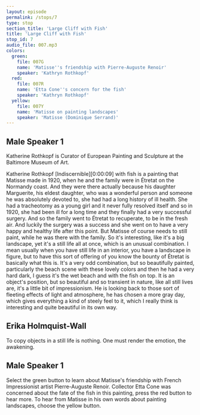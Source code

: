 ```yaml
---
layout: episode
permalink: /stops/7
type: stop
section_title: 'Large Cliff with Fish'
title: 'Large Cliff with Fish'
stop_id: 7
audio_file: 007.mp3
colors:
  green:
    file: 007G
    name: 'Matisse''s friendship with Pierre-Auguste Renoir'
    speaker: 'Kathryn Rothkopf'
  red:
    file: 007R
    name: 'Etta Cone''s concern for the fish'
    speaker: 'Kathryn Rothkopf'
  yellow:
    file: 007Y
    name: 'Matisse on painting landscapes'
    speaker: 'Matisse (Dominique Serrand)'
---
```


## Male Speaker 1

Katherine Rothkopf is Curator of European Painting and Sculpture at the Baltimore Museum of Art.

Katherine Rothkopf [Indiscernible][0:00:09] with fish is a painting that Matisse made in 1920, when he and the family were in Étretat on the Normandy coast.  And they were there actually because his daughter Marguerite, his eldest daughter, who was a wonderful person and someone he was absolutely devoted to, she had had a long history of ill health.  She had a tracheotomy as a young girl and it never fully resolved itself and so in 1920, she had been ill for a long time and they finally had a very successful surgery.  And so the family went to Étretat to recuperate, to be in the fresh air.  And luckily the surgery was a success and she went on to have a very happy and healthy life after this point.  But Matisse of course needs to still paint, while he was there with the family.  So it's interesting, like it's a big landscape, yet it's a still life all at once, which is an unusual combination.  I mean usually when you have still life in an interior, you have a landscape in figure, but to have this sort of offering of you know the bounty of Étretat is basically what this is.  It's a very odd combination, but so beautifully painted, particularly the beach scene with these lovely colors and then he had a very hard dark, I guess it's the wet beach and with the fish on top.  It is an object's position, but so beautiful and so transient in nature, like all still lives are, it's a little bit of impressionism.  He is looking back to those sort of fleeting effects of light and atmosphere, he has chosen a more gray day, which gives everything a kind of steely feel to it, which I really think is interesting and quite beautiful in its own way.

## Erika Holmquist-Wall

To copy objects in a still life is nothing.  One must render the emotion, the awakening.

## Male Speaker 1

Select the green button to learn about Matisse's friendship with French Impressionist artist Pierre-Auguste Renoir.  Collector Etta Cone was concerned about the fate of the fish in this painting, press the red button to hear more.  To hear from Matisse in his own words about painting landscapes, choose the yellow button.
